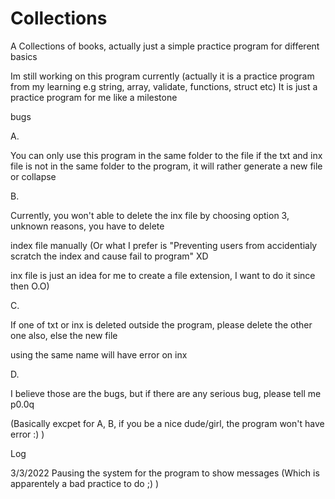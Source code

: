 # Collections
A Collections of books, actually just a simple practice program for different basics


Im still working on this program currently (actually it is a practice program from my learning e.g string, array, validate, functions, struct etc)
It is just a practice program for me like a milestone


bugs

A.

You can only use this program in the same folder to the file
if the txt and inx file is not in the same folder to the program, it will rather generate a new file or collapse

B.

Currently, you won't able to delete the inx file by choosing option 3, unknown reasons, you have to delete 


index file manually
(Or what I prefer is "Preventing users from accidentialy scratch the index and cause fail to program" XD


inx file is just an idea for me to create a file extension, I want to do it since then O.O)

C.

If one of txt or inx is deleted outside the program, please delete the other one also, else the new file


using the same name will have error on inx


D.

I believe those are the bugs, but if there are any serious bug, please tell me p0.0q


(Basically excpet for A, B, if you be a nice dude/girl, the program won't have error :) )





Log

3/3/2022 Pausing the system for the program to show messages (Which is apparentely a bad practice to do ;) )
